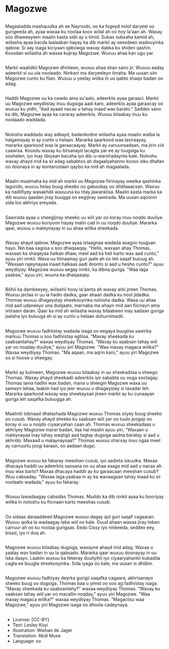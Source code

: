 # Magozwe

##
Magaaladda mashquulka ah ee Nayroobi, oo ka fogeyd nolol daryeel oo gurigeeda ah, ayaa waxaa ku noolaa koox wiilal ah oo hoy la'aan ah. Waxay soo dhaweeyeen maalin kasta sidii ay u timid. Subax subxaha kamid ah, wiilasha ayaa bacda laalaaban hayay ka dib markii ay seexdeen wadooyinka qabow. Si aay isaga kiciyaan qabowga waxay dabka ku shiden qashin. Kooxdan wiilasha ah waxaa kujiray Magozwe. Wuxuu ahaa kan ugu yar.

##
Markii waalidkii Magozwe dhinteen, wuxuu ahaa shan sano jir. Wuxuu aaday adeerkii si uu ula noolaado. Ninkani ma daryeeleyn ilmaha. Ma uusan siin Magozwe cunto ku filan. Wuxuu u yeelay wiilka in uu qabto shaqo badan oo adag.

##
Haddii Magozwe uu ka cawdo ama su'aalo, adeerkiis ayaa garaaci. Markii uu Magozwe weydiistay inuu dugsiga aadi karo, adeerkiis ayaa garaacay oo wuxuu ku yidhi, "Aad ayaad nacas u tahay inaad wax barato." Saddex sano ka dib, Magozwe ayaa ka cararay adeerkiis. Wuxuu bilaabay inuu ku noolaado waddada.

##
Nolosha waddadu way adkayd, badankodne wiilasha ayaa maalin walba la halgamayay si ay cunto u helaan. Mararka qaarkood waa laxiraayay, mararka qaarkood waa la garaacaayay. Markii ay xanuunsadaan, ma jirin cid caawisa. Kooxdu waxay ku tiirsanayd lacagta yar ee ay tuugsiga ku soohelen, iyo inay iibiyaan bacaha iyo dib-u-warshadaynta kale. Noloshu waxay ahayd mid ka sii adag sababtoo ah dagaalyahanno kooxo isku dhafan oo doonaya in ay kontaroolaan qaybo ka mid ah magaalada.

##
Maalin maalmaha ka mid ah markii uu Magozwe fiirinayay weelka qashinka lagurido, wuxuu helay buug sheeko oo gaboobay oo dildilaaacsan. Waxuu ka nadiifiyey wasakhdii waxuuna ku ritay jawankiisa. Maalin kasta marka ka dib wuxuu qaadan jiray buugga oo eegijiray sawirada. Ma uusan aqoonin sida loo akhriyo ereyada.

##
Sawirada ayaa u sheegijiray sheeko uu wiil yar oo koray inuu noqdo duuliye. Magozwe wuxuu kuriyoon hayay malin cad in uu noqdo duuliye. Mararka qaar, wuxuu u maleynayay in uu ahaa wiilka sheekada.

##
Waxay ahayd qabow, Magozwe ayaa istaagnaa wadada asagoo tuugsan hayo. Nin baa xagiisa u soo dhaqaaqay. "Hello, waxaan ahay Thomas, waxaan ka shaqeyaa halkan dhaw, meel aad ka heli karto wax aad cunto," ayuu yiri ninkii. Waxa uu tilmaamay guri jaale ah oo leh saqaf buluug ah. "Waxaan rajeynayaa inaad halkaas aadi doonto si aad u hesho cunto?" ayuu weydiiyay. Magozwe wuxuu eegay ninkii, ka dibna guriga. "Waa laga yaabaa," ayuu yiri, wuuna ka dhaqaaqay.

##
Bilihii ka dambeeyey, wiilashii hooy la'aanta ah waxay arki jireen Thomas. Wuxuu jeclaa in uu la hadlo dadka, gaar ahaan dadka ku nool jidadka. Thomas wuxuu dhageystay sheekooyinka nolosha dadka. Waxa uu ahaa mid aad udaneeyo una dulqaato, marnaba ma ahayn mid aan fiicneyn ama ixtiraam daran. Qaar ka mid ah wiilasha waxay bilaabeen inay aadaan guriga jaalaha iyo buluuga ah si ay cunto u helaan duhurnimadii.

##
Magozwe wuxuu fadhiistay wadada isaga oo eegaya buugiisa sawirka markuu Thomas u soo fadhiistay agtiisa. "Maxay sheekada ku saabsantahay?" waxaa weydiiyay Thomas. "Waxay ku saabsan tahay wiil yar oo noqday duuliye," ayuu yiri Magozwe. "Waa maxay magaca wiilka?" Waxaa weydiiyay Thomas. "Ma aqaan, ma aqrin karo," ayuu yiri Magozwe oo si hoose u sheegay.

##
Markii ay kulmeen, Magozwe wuxuu bilaabay in uu sheekadiisa u sheego Thomas. Waxay ahayd sheekadii adeerkiis iyo sababta uu ooga sootagay. Thomas lama hadlin wax badan, mana u sheegin Magozwe waxa uu sameyn lahaa, laakiin had iyo jeer wuxuu u dhageystay si taxadar leh. Mararka qaarkood waxay way sheekaysan jireen markii ay ku cunaayan guriga leh saqafka buluugga ah.

##
Maalintii tobnaad dhalashada Magozwe wuxuu Thomas siiyey buug sheeko oo cusub. Waxay ahayd sheeko ku saabsan wiil yar oo tuulo joogay oo koray si uu u noqdo ciyaaryahan caan ah. Thomas wuxuu sheekadaas u akhriyey Magozwe marar badan, ilaa hal maalin ayuu yiri, "Waxaan u maleynayaa inay tahay waqtigii aad tagtay dugsiga aadna baratay si aad u akhrido. Maxaad u malaynaysaa?" Thomas wuxuu sharxay inuu ogaa meel ay carruurtu joogi karaan, oo aadaan dugsi.

##
Magozwe wuxuu ka fakaray meeshan cusub, iyo aadista iskuulka. Maxaa dhacaya haddii uu adeerkiis saxsana oo uu ahaa asaga mid aad u nacas ah inuu wax barto? Maxaa dhacaya haddii ay ku garaacaan meeshan cusub? Wuu cabsaday. "Waxaa laga yaabaa in ay ka wanaagsan tahay inaad ku sii noolaato wadada," ayuu ku fakaray.

##
Wuxuu lawadaagay cabsidas Thomas. Muddo ka dib ninkii ayaa ku booriyay wiilka in noloshu ku fiicnaan karto meeshas cusub.

##
Oo sidaas daraaddeed Magozwe wuxuu dagay qol guri saqaf cagaaran. Wuxuu qolka la wadaagay laba wiil oo kale. Guud ahaan waxaa jiray toban carruur ah oo ku noolaa gurigaas. Eedo Cissy iyo ninkeeda, seddex eey, bisad, iyo ri duq ah.

##
Magozwe wuxuu bilaabay dugsiga, waxayne ahayd mid adag. Waxaa u yaalay wax badan in uu la qabsado. Mararka qaar wuxuu doonayay in uu iska daayo. Laakiin wuxuu ka fekeray duuliyihii iyo ciyaaryahankii kubadda cagta ee buugta sheekooyinka. Sida iyaga oo kale, ma uusan is dhiibin.

##
Magozwe wuxuu fadhiyay deyrka gurigii saqafka cagaara, akhrisanayo sheeko buug oo dugsiga. Thomas baa u yimid oo soo ag fadhiistay isaga. "Maxay sheekada ku saabsantahy?" waxaa weydiiyay Thomas. "Waxay ku saabsan tahay wiil yar oo macallin noqday," ayuu yiri Magozwe. "Waa maxay magaca wiilka?" waxaa weydiiyay Thomas. "Magaciisu waa Magozwe," ayuu yiri Magozwe isaga oo dhoola cadeynaya.

##
* License: [CC-BY]
* Text: Lesley Koyi
* Illustration: Wiehan de Jager
* Translation: Abdi Muse
* Language: so
